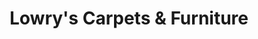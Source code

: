 ---
title: "Lowry's Carpets & Furniture"
url: /kilkenny/lowrys-carpets-und-furniture/
shop: Möbel
---